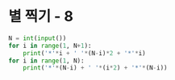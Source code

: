 # 별 찍기 - 8

```python
N = int(input())
for i in range(1, N+1):
    print('*'*i + ' '*(N-i)*2 + '*'*i)
for i in range(1, N):
    print('*'*(N-i) + ' '*(i*2) + '*'*(N-i))
```

